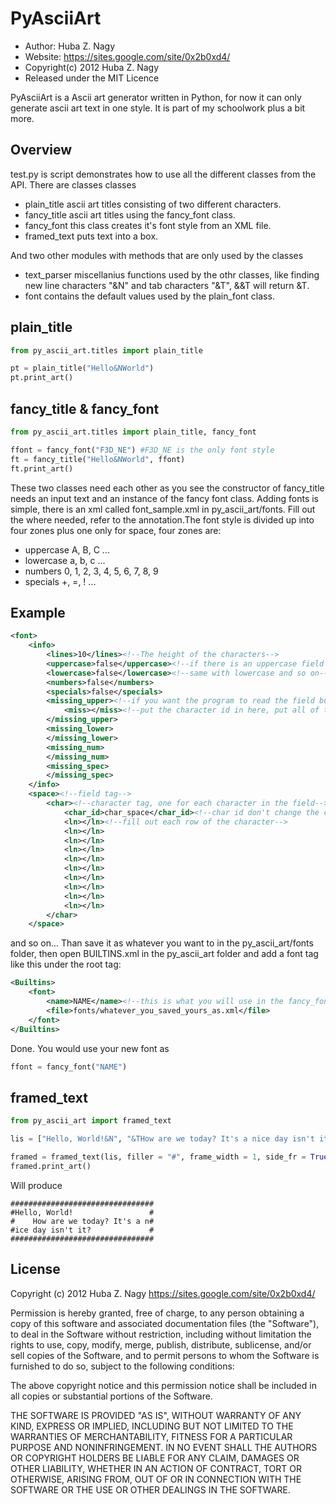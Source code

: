 PyAsciiArt
==========

* Author: Huba Z. Nagy 
* Website: https://sites.google.com/site/0x2b0xd4/
* Copyright(c) 2012 Huba Z. Nagy
* Released under the MIT Licence

PyAsciiArt is a Ascii art generator written in Python, for now it can only 
generate ascii art text in one style. It is part of my schoolwork plus a
bit more.

Overview
--------
test.py is script demonstrates how to use all the different classes from the API.
There are classes classes

* plain_title   ascii art titles consisting of two different characters.
* fancy_title   ascii art titles using the fancy_font class.
* fancy_font   this class creates it's font style from an XML file.
* framed_text   puts text into a box.

And two other modules with methods that are only used by the classes

* text_parser   miscellanius functions used by the othr classes, like finding new line characters "&N" and tab characters "&T", &&T will return &T.
* font   contains the default values used by the plain_font class.

plain_title
-----------
```python
from py_ascii_art.titles import plain_title

pt = plain_title("Hello&NWorld")
pt.print_art()

```

fancy_title & fancy_font
------------------------
```python
from py_ascii_art.titles import plain_title, fancy_font

ffont = fancy_font("F3D_NE") #F3D_NE is the only font style
ft = fancy_title("Hello&NWorld", ffont)
ft.print_art()

```
These two classes need each other as you see the constructor
of fancy_title needs an input text and an instance of the 
fancy font class. Adding fonts is simple, there is an xml
called font_sample.xml in py_ascii_art/fonts. Fill out the
where needed, refer to the annotation.The font style is 
divided up into four zones plus one only for space,
four zones are:

* uppercase  A,  B, C ...
* lowercase  a, b, c ...
* numbers  0, 1, 2, 3, 4, 5, 6, 7, 8, 9
* specials  +, =, ! ...

Example
-------
```xml
<font>
	<info>
		<lines>10</lines><!--The height of the characters-->
		<uppercase>false</uppercase><!--if there is an uppercase field or should the program just skip it-->
		<lowercase>false</lowercase><!--same with lowercase and so on-->
		<numbers>false</numbers>
		<specials>false</specials>
		<missing_upper><!--if you want the program to read the field but there are a few characters missing still-->
			<miss></miss><!--put the character id in here, put all of them into the appropriate field-->
		</missing_upper>
		<missing_lower>
		</missing_lower>
		<missing_num>
		</missing_num>
		<missing_spec>
		</missing_spec>
	</info>
	<space><!--field tag-->
		<char><!--character tag, one for each character in the field-->
			<char_id>char_space</char_id><!--char id don't change the contents of this tab unless you have a good reason-->
			<ln></ln><!--fill out each row of the character-->
			<ln></ln>
			<ln></ln>
			<ln></ln>
			<ln></ln>
			<ln></ln>
			<ln></ln>
			<ln></ln>
			<ln></ln>
			<ln></ln>
		</char>
	</space>
```
and so on... Than save it as whatever you want to in the py_ascii_art/fonts
folder, then open BUILTINS.xml in the py_ascii_art folder and add
a font tag like this under the root tag:
```xml
<Builtins>
	<font>
		<name>NAME</name><!--this is what you will use in the fancy_font constructor-->
		<file>fonts/whatever_you_saved_yours_as.xml</file>
	</font>
</Builtins>
```
Done.
You would use your new font as
```python
ffont = fancy_font("NAME")
```

framed_text
-----------
```python
from py_ascii_art import framed_text

lis = ["Hello, World!&N", "&THow are we today? It's a nice day isn't it?"]

framed = framed_text(lis, filler = "#", frame_width = 1, side_fr = True, holder = " ", width = 32)
framed.print_art()
```
Will produce

	################################
	#Hello, World!                 #
	#    How are we today? It's a n#
	#ice day isn't it?             #
	################################

License
-------

Copyright (c) 2012 Huba Z. Nagy <https://sites.google.com/site/0x2b0xd4/>

Permission is hereby granted, free of charge, to any person obtaining a copy
of this software and associated documentation files (the "Software"), to deal
in the Software without restriction, including without limitation the rights
to use, copy, modify, merge, publish, distribute, sublicense, and/or sell
copies of the Software, and to permit persons to whom the Software is
furnished to do so, subject to the following conditions:

The above copyright notice and this permission notice shall be included in
all copies or substantial portions of the Software.

THE SOFTWARE IS PROVIDED "AS IS", WITHOUT WARRANTY OF ANY KIND, EXPRESS OR
IMPLIED, INCLUDING BUT NOT LIMITED TO THE WARRANTIES OF MERCHANTABILITY,
FITNESS FOR A PARTICULAR PURPOSE AND NONINFRINGEMENT. IN NO EVENT SHALL THE
AUTHORS OR COPYRIGHT HOLDERS BE LIABLE FOR ANY CLAIM, DAMAGES OR OTHER
LIABILITY, WHETHER IN AN ACTION OF CONTRACT, TORT OR OTHERWISE, ARISING FROM,
OUT OF OR IN CONNECTION WITH THE SOFTWARE OR THE USE OR OTHER DEALINGS IN
THE SOFTWARE.